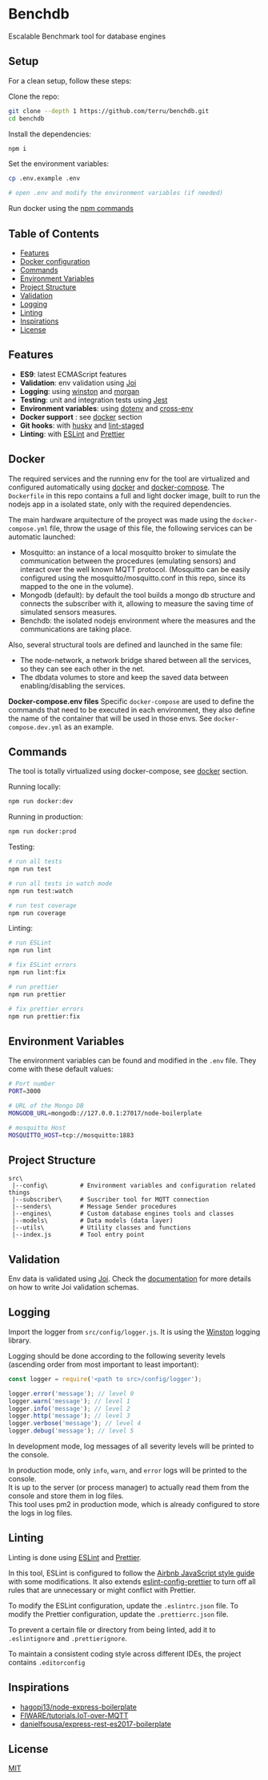 # Benchdb
Escalable Benchmark tool for database engines
## Setup

For a clean setup, follow these steps:

Clone the repo:

```bash
git clone --depth 1 https://github.com/terru/benchdb.git
cd benchdb
```

Install the dependencies:

```bash
npm i
```

Set the environment variables:

```bash
cp .env.example .env

# open .env and modify the environment variables (if needed)
```
Run docker using the [npm commands](#commands)

## Table of Contents
- [Features](#features)
- [Docker configuration](#docker)
- [Commands](#commands)
- [Environment Variables](#environment-variables)
- [Project Structure](#project-structure)
- [Validation](#validation)
- [Logging](#logging)
- [Linting](#linting)
- [Inspirations](#inspirations)
- [License](#license)

## Features

- **ES9**: latest ECMAScript features
- **Validation**: env validation using [Joi](https://github.com/hapijs/joi)
- **Logging**: using [winston](https://github.com/winstonjs/winston) and [morgan](https://github.com/expressjs/morgan)
- **Testing**: unit and integration tests using [Jest](https://jestjs.io)
- **Environment variables**: using [dotenv](https://github.com/motdotla/dotenv) and [cross-env](https://github.com/kentcdodds/cross-env#readme)
- **Docker support** : see [docker](#docker) section
- **Git hooks**: with [husky](https://github.com/typicode/husky) and [lint-staged](https://github.com/okonet/lint-staged)
- **Linting**: with [ESLint](https://eslint.org) and [Prettier](https://prettier.io)

## Docker

The required services and the running env for the tool are virtualized and configured automatically using [docker](https://docs.docker.com/) and [docker-compose](https://docs.docker.com/compose/).
The ```Dockerfile``` in this repo contains a full and light docker image, built to run the nodejs app in a isolated state, only with the required dependencies.

The main hardware arquitecture of the proyect was made using the ```docker-compose.yml``` file, throw the usage of this file, the following services can be automatic launched:
- Mosquitto: an instance of a local mosquitto broker to simulate the communication between the procedures (emulating sensors) and interact over the well known MQTT protocol. (Mosquitto can be easily configured using the mosquitto/mosquitto.conf in this repo, since its mapped to the one in the volume).
- Mongodb (default): by default the tool builds a mongo db structure and connects the subscriber with it, allowing to measure the saving time of simulated sensors measures.
- Benchdb: the isolated nodejs environment where the measures and the communications are taking place.

Also, several structural tools are defined and launched in the same file:
- The node-network, a network bridge shared between all the services, so they can see each other in the net.
- The dbdata volumes to store and keep the saved data between enabling/disabling the services.

**Docker-compose.env files**
Specific ```docker-compose``` are used to define the commands that need to be executed in each environment, they also define the name of the container that will be used in those envs. See ```docker-compose.dev.yml``` as an example.

## Commands

The tool is totally virtualized using docker-compose, see [docker](#docker) section.

Running locally:

```bash
npm run docker:dev
```

Running in production:

```bash
npm run docker:prod
```

Testing:

```bash
# run all tests
npm run test

# run all tests in watch mode
npm run test:watch

# run test coverage
npm run coverage
```

Linting:

```bash
# run ESLint
npm run lint

# fix ESLint errors
npm run lint:fix

# run prettier
npm run prettier

# fix prettier errors
npm run prettier:fix
```

## Environment Variables

The environment variables can be found and modified in the `.env` file. They come with these default values:

```bash
# Port number
PORT=3000

# URL of the Mongo DB
MONGODB_URL=mongodb://127.0.0.1:27017/node-boilerplate

# mosquitto Host
MOSQUITTO_HOST=tcp://mosquitto:1883
```

## Project Structure

```
src\
 |--config\         # Environment variables and configuration related things
 |--subscriber\     # Suscriber tool for MQTT connection
 |--senders\        # Message Sender procedures
 |--engines\        # Custom database engines tools and classes
 |--models\         # Data models (data layer)
 |--utils\          # Utility classes and functions
 |--index.js        # Tool entry point
```
## Validation

Env data is validated using [Joi](https://joi.dev/). Check the [documentation](https://joi.dev/api/) for more details on how to write Joi validation schemas.

## Logging

Import the logger from `src/config/logger.js`. It is using the [Winston](https://github.com/winstonjs/winston) logging library.

Logging should be done according to the following severity levels (ascending order from most important to least important):

```javascript
const logger = require('<path to src>/config/logger');

logger.error('message'); // level 0
logger.warn('message'); // level 1
logger.info('message'); // level 2
logger.http('message'); // level 3
logger.verbose('message'); // level 4
logger.debug('message'); // level 5
```

In development mode, log messages of all severity levels will be printed to the console.

In production mode, only `info`, `warn`, and `error` logs will be printed to the console.\
It is up to the server (or process manager) to actually read them from the console and store them in log files.\
This tool uses pm2 in production mode, which is already configured to store the logs in log files.
## Linting

Linting is done using [ESLint](https://eslint.org/) and [Prettier](https://prettier.io).

In this tool, ESLint is configured to follow the [Airbnb JavaScript style guide](https://github.com/airbnb/javascript/tree/master/packages/eslint-config-airbnb-base) with some modifications. It also extends [eslint-config-prettier](https://github.com/prettier/eslint-config-prettier) to turn off all rules that are unnecessary or might conflict with Prettier.

To modify the ESLint configuration, update the `.eslintrc.json` file. To modify the Prettier configuration, update the `.prettierrc.json` file.

To prevent a certain file or directory from being linted, add it to `.eslintignore` and `.prettierignore`.

To maintain a consistent coding style across different IDEs, the project contains `.editorconfig`

## Inspirations

- [hagopj13/node-express-boilerplate](https://github.com/hagopj13/node-express-boilerplate)
- [FIWARE/tutorials.IoT-over-MQTT](https://github.com/FIWARE/tutorials.IoT-over-MQTT)
- [danielfsousa/express-rest-es2017-boilerplate](https://github.com/danielfsousa/express-rest-es2017-boilerplate)

## License

[MIT](LICENSE)
